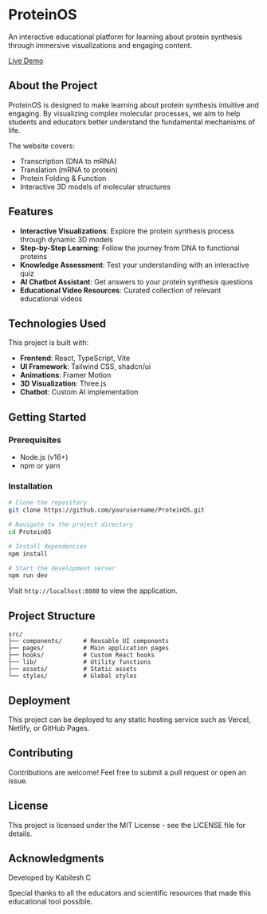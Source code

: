 # ProteinOS

An interactive educational platform for learning about protein synthesis through immersive visualizations and engaging content.

[Live Demo](https://kabilesh-c.github.io/ProteinOS)

## About the Project

ProteinOS is designed to make learning about protein synthesis intuitive and engaging. By visualizing complex molecular processes, we aim to help students and educators better understand the fundamental mechanisms of life.

The website covers:
- Transcription (DNA to mRNA)
- Translation (mRNA to protein)
- Protein Folding & Function
- Interactive 3D models of molecular structures

## Features

- **Interactive Visualizations**: Explore the protein synthesis process through dynamic 3D models
- **Step-by-Step Learning**: Follow the journey from DNA to functional proteins
- **Knowledge Assessment**: Test your understanding with an interactive quiz
- **AI Chatbot Assistant**: Get answers to your protein synthesis questions
- **Educational Video Resources**: Curated collection of relevant educational videos

## Technologies Used

This project is built with:

- **Frontend**: React, TypeScript, Vite
- **UI Framework**: Tailwind CSS, shadcn/ui
- **Animations**: Framer Motion
- **3D Visualization**: Three.js
- **Chatbot**: Custom AI implementation

## Getting Started

### Prerequisites

- Node.js (v16+)
- npm or yarn

### Installation

```sh
# Clone the repository
git clone https://github.com/yourusername/ProteinOS.git

# Navigate to the project directory
cd ProteinOS

# Install dependencies
npm install

# Start the development server
npm run dev
```

Visit `http://localhost:8080` to view the application.

## Project Structure

```
src/
├── components/      # Reusable UI components
├── pages/           # Main application pages
├── hooks/           # Custom React hooks
├── lib/             # Utility functions
├── assets/          # Static assets
└── styles/          # Global styles
```

## Deployment

This project can be deployed to any static hosting service such as Vercel, Netlify, or GitHub Pages.

## Contributing

Contributions are welcome! Feel free to submit a pull request or open an issue.

## License

This project is licensed under the MIT License - see the LICENSE file for details.

## Acknowledgments

Developed by Kabilesh C

Special thanks to all the educators and scientific resources that made this educational tool possible.
